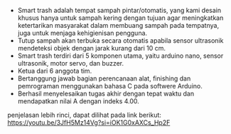 - Smart trash adalah tempat sampah pintar/otomatis, yang kami desain khusus hanya untuk sampah kering dengan tujuan agar meningkatkan ketertarikan masyarakat dalam membuang sampah pada tempatnya, juga untuk menjaga kehigienisan pengguna.
- Tutup sampah akan terbuka secara otomatis apabila sensor ultrasonik mendeteksi objek dengan jarak kurang dari 10 cm.
- Smart trash terdiri dari 5 komponen utama, yaitu arduino nano, sensor ultrasonik, motor servo, dan buzzer.
- Ketua dari 6 anggota tim.
- Bertanggung jawab bagian perencanaan alat, finishing dan pemrograman menggunakan bahasa C pada softwere Arduino.
- Berhasil menyelesaikan tugas akhir dengan tepat waktu dan mendapatkan nilai A dengan indeks 4.00.

penjelasan lebih rinci, dapat dilihat pada link berikut:
https://youtu.be/3JfH5Mz14Vg?si=iOK1G0xAXCs_Hp2F
